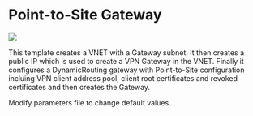 # Point-to-Site Gateway

<a href="https://portal.azure.com/#create/Microsoft.Template/uri/https%3A%2F%2Fraw.githubusercontent.com%2FAzure%2Fazure-quickstart-templates%2Fmaster%2F101-point-to-site%2Fazuredeploy.json" target="_blank">
    <img src="http://azuredeploy.net/deploybutton.png"/>
</a>

This template creates a VNET with a Gateway subnet. It then creates a public IP which is used to create a VPN Gateway in the VNET. Finally it configures a DynamicRouting gateway with Point-to-Site configuration incluing VPN client address pool, client root certificates and revoked certificates and then creates the Gateway.

Modify parameters file to change default values.